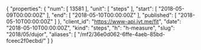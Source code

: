 {
  "properties": {
    "num": [
      13581
    ],
    "unit": [
      "steps"
    ],
    "start": [
      "2018-05-09T00:00:00Z"
    ],
    "end": [
      "2018-05-10T00:00:00Z"
    ],
    "published": [
      "2018-05-10T00:00:00Z"
    ]
  },
  "client_id": "https://www-api.jvt.me/fit",
  "date": "2018-05-10T00:00:00Z",
  "kind": "steps",
  "h": "h-measure",
  "slug": "2018/05/dujor",
  "aliases": [
    "/mf2/36e0d062-6ffe-4aeb-85bd-fceec2f0ecbd/"
  ]
}
